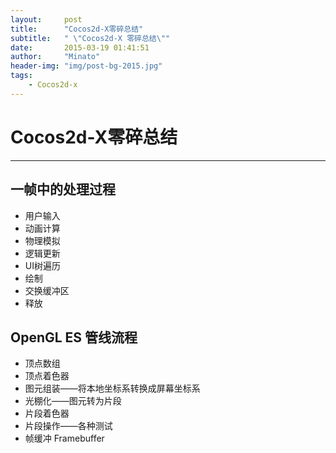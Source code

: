 ```yaml
---
layout:     post
title:      "Cocos2d-X零碎总结"
subtitle:   " \"Cocos2d-X 零碎总结\""
date:       2015-03-19 01:41:51
author:     "Minato"
header-img: "img/post-bg-2015.jpg"
tags:
    - Cocos2d-x
---
```


# Cocos2d-X零碎总结

<!-- create time: 2015-03-19 01:41:51  -->

----

## 一帧中的处理过程
* 用户输入
* 动画计算
* 物理模拟
* 逻辑更新
* UI树遍历
* 绘制
* 交换缓冲区
* 释放

## OpenGL ES 管线流程
* 顶点数组
* 顶点着色器
* 图元组装——将本地坐标系转换成屏幕坐标系
* 光棚化——图元转为片段
* 片段着色器
* 片段操作——各种测试
* 帧缓冲 Framebuffer


